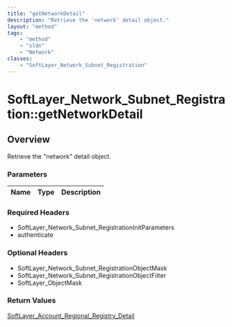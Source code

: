 ```yaml
---
title: "getNetworkDetail"
description: "Retrieve the 'network' detail object."
layout: "method"
tags:
    - "method"
    - "sldn"
    - "Network"
classes:
    - "SoftLayer_Network_Subnet_Registration"
---
```

# SoftLayer_Network_Subnet_Registration::getNetworkDetail
## Overview 
Retrieve the "network" detail object.

### Parameters 
|Name | Type | Description |
| --- | --- | --- |


### Required Headers
* SoftLayer_Network_Subnet_RegistrationInitParameters
* authenticate

### Optional Headers
* SoftLayer_Network_Subnet_RegistrationObjectMask
* SoftLayer_Network_Subnet_RegistrationObjectFilter
* SoftLayer_ObjectMask

### Return Values
<a href='/reference/datatypes/SoftLayer_Account_Regional_Registry_Detail'>SoftLayer_Account_Regional_Registry_Detail </a>
